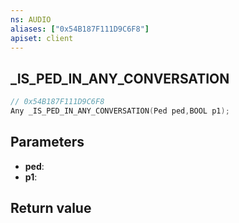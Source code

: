 ```yaml
---
ns: AUDIO
aliases: ["0x54B187F111D9C6F8"]
apiset: client
---
```

## _IS_PED_IN_ANY_CONVERSATION

```c
// 0x54B187F111D9C6F8
Any _IS_PED_IN_ANY_CONVERSATION(Ped ped,BOOL p1);
```


## Parameters
* **ped**:
* **p1**:

## Return value

